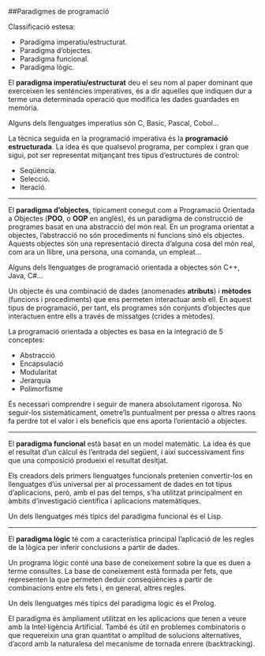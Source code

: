 ##Paradigmes de programació

Classificació estesa:

* Paradigma imperatiu/estructurat.
* Paradigma d’objectes.
* Paradigma funcional.
* Paradigma lògic.

El **paradigma imperatiu/estructurat** deu el seu nom al paper dominant que exerceixen les sentències imperatives, és a dir aquelles que indiquen dur a terme una determinada operació que modifica les dades guardades en memòria. 

Alguns dels llenguatges imperatius són C, Basic, Pascal, Cobol...

La tècnica seguida en la programació imperativa és la **programació estructurada**. La idea és que qualsevol programa, per complex i gran que sigui, pot ser representat mitjançant tres tipus d’estructures de control:
* Seqüència.
* Selecció.
* Iteració.

____

El **paradigma d’objectes**, típicament conegut com a Programació Orientada a Objectes (**POO**, o **OOP** en anglès), és un paradigma de construcció de programes basat en una abstracció del món real. En un programa orientat a objectes, l’abstracció no són procediments ni funcions sinó els objectes. Aquests objectes són una representació directa d’alguna cosa del món real, com ara un llibre, una persona, una comanda, un empleat...

Alguns dels llenguatges de programació orientada a objectes són C++, Java, C#...

Un objecte és una combinació de dades (anomenades **atributs**) i **mètodes** (funcions i procediments) que ens permeten interactuar amb ell. En aquest tipus de programació, per tant, els programes són conjunts d’objectes que interactuen entre ells a través de missatges (crides a mètodes).

La programació orientada a objectes es basa en la integració de 5 conceptes:
* Abstracció 
* Encapsulació
* Modularitat 
* Jerarquia 
* Polimorfisme 

És necessari comprendre i seguir de manera absolutament rigorosa. No seguir-los sistemàticament, ometre’ls puntualment per pressa o altres raons fa perdre tot el valor i els beneficis que ens aporta l’orientació a objectes.
___

El **paradigma funcional** està basat en un model matemàtic. La idea és que el resultat d’un càlcul és l’entrada del següent, i així successivament fins que una composició produeixi el resultat desitjat.

Els creadors dels primers llenguatges funcionals pretenien convertir-los en llenguatges d’ús universal per al processament de dades en tot tipus d’aplicacions, però, amb el pas del temps, s’ha utilitzat principalment en àmbits d’investigació científica i aplicacions matemàtiques.

Un dels llenguatges més típics del paradigma funcional és el Lisp.
___

El **paradigma lògic** té com a característica principal l’aplicació de les regles de la lògica per inferir conclusions a partir de dades.

Un programa lògic conté una base de coneixement sobre la que es duen a terme consultes. La base de coneixement està formada per fets, que representen la que permeten deduir conseqüències a partir de combinacions entre els fets i, en general, altres regles.

Un dels llenguatges més típics del paradigma lògic és el Prolog.

El paradigma és àmpliament utilitzat en les aplicacions que tenen a veure amb la Intel·ligència Artificial. També és útil en problemes combinatoris o que requereixin una gran quantitat o amplitud de solucions alternatives, d’acord amb la naturalesa del mecanisme de tornada enrere (backtracking).
